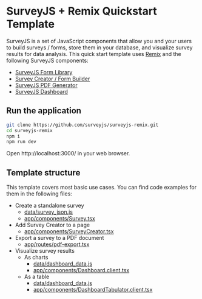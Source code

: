 # SurveyJS + Remix Quickstart Template 

SurveyJS is a set of JavaScript components that allow you and your users to build surveys / forms, store them in your database, and visualize survey results for data analysis. This quick start template uses [Remix](https://remix.run/) and the following SurveyJS components:

- [SurveyJS Form Library](https://surveyjs.io/form-library/documentation/overview)
- [Survey Creator / Form Builder](https://surveyjs.io/survey-creator/documentation/overview)
- [SurveyJS PDF Generator](https://surveyjs.io/pdf-generator/documentation/overview)
- [SurveyJS Dashboard](https://surveyjs.io/dashboard/documentation/overview)

## Run the application

```bash
git clone https://github.com/surveyjs/surveyjs-remix.git
cd surveyjs-remix
npm i
npm run dev
```

Open http://localhost:3000/ in your web browser.

## Template structure

This template covers most basic use cases. You can find code examples for them in the following files:

- Create a standalone survey
  - [data/survey_json.js](data/survey_json.js)
  - [app/components/Survey.tsx](app/components/Survey.tsx)
- Add Survey Creator to a page
  - [app/components/SurveyCreator.tsx](app/components/SurveyCreator.tsx)
- Export a survey to a PDF document
  - [app/routes/pdf-export.tsx](app/routes/pdf-export.tsx)
- Visualize survey results
  - As charts
    - [data/dashboard_data.js](data/dashboard_data.js)
    - [app/components/Dashboard.client.tsx](app/components/Dashboard.client.tsx)
  - As a table
    - [data/dashboard_data.js](data/dashboard_data.js)
    - [app/components/DashboardTabulator.client.tsx](app/components/DashboardTabulator.client.tsx)
